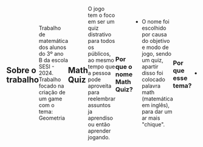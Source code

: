 <div style="display: flex; align-items: center;">

## Sobre o trabalho
Trabalho de matemática dos alunos do 3º ano B da escola SESI - 2024. Trabalho focado na criação de um game com o tema: Geometria

## Math Quiz
O jogo tem o foco em ser um quiz distrativo para todos os públicos, ao mesmo tempo que a pessoa pode aproveita para reelembrar assuntos ja aprendiso ou então aprender jogando. 

  ### Por que o nome Math Quiz?
  - O nome foi escolhido por causa do objetivo e modo de jogo, sendo um quiz, apartir disso foi colocado palavra math (matemática em inglês), para dar um ar mais "chique".

  ### Por que esse tema?
  - 

</div>
